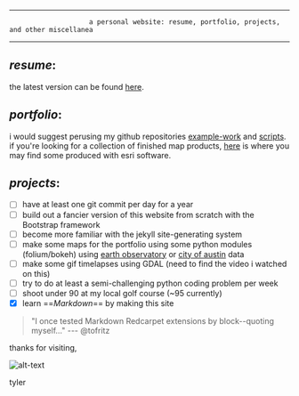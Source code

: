***
                        a personal website: resume, portfolio, projects, and other miscellanea
***

_**resume**_:
-

the latest version can be found [here](https://app.box.com/s/u7oxc33fjrroewypys8ynn92knxzbxxs).

_**portfolio**_:
-

 i would suggest perusing my github repositories [example-work](https://github.com/tofritz/example-work) and [scripts](https://github.com/tofritz/scripts).
if you're looking for a collection of finished map products, [here](https://github.com/tofritz/example-work/tree/master/Maps) is where you may find some produced with esri software.

_**projects**_:
-

- [ ] have at least one git commit per day for a year
- [ ] build out a fancier version of this website from scratch with the Bootstrap framework
- [ ] become more familiar with the jekyll site-generating system
- [ ] make some maps for the portfolio using some python modules (folium/bokeh) using [earth observatory](https://eonet.sci.gsfc.nasa.gov/what-is-eonet) or [city of austin](http://austintexas.gov/department/gis-and-maps/gis-data) data
- [ ] make some gif timelapses using GDAL (need to find the video i watched on this)
- [ ] try to do at least a semi-challenging python coding problem per week
- [ ] shoot under 90 at my local golf course (~95 currently)
- [x] learn ==_Markdown_== by making this site

> "I once tested Markdown Redcarpet extensions by block--quoting myself..." --- @tofritz

thanks for visiting,

![alt-text](https://avatars2.githubusercontent.com/u/9016001?s=400&u=e577f5ffdde59e630b7d853734d1cb3817864fdf&v=4)

tyler